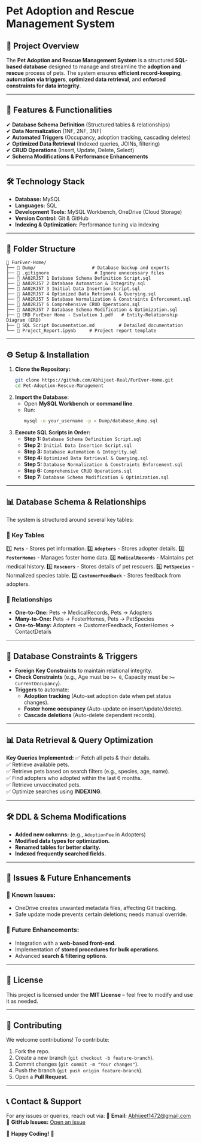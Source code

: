 # **Pet Adoption and Rescue Management System**

## **📌 Project Overview**
The **Pet Adoption and Rescue Management System** is a structured **SQL-based database** designed to manage and streamline the **adoption and rescue** process of pets. The system ensures **efficient record-keeping**, **automation via triggers**, **optimized data retrieval**, and **enforced constraints for data integrity**.

---

## **📂 Features & Functionalities**
✔ **Database Schema Definition** (Structured tables & relationships)  
✔ **Data Normalization** (1NF, 2NF, 3NF)  
✔ **Automated Triggers** (Occupancy, adoption tracking, cascading deletes)  
✔ **Optimized Data Retrieval** (Indexed queries, JOINs, filtering)  
✔ **CRUD Operations** (Insert, Update, Delete, Select)  
✔ **Schema Modifications & Performance Enhancements**  

---

## **🛠️ Technology Stack**
- **Database:** MySQL
- **Languages:** SQL
- **Development Tools:** MySQL Workbench, OneDrive (Cloud Storage)
- **Version Control:** Git & GitHub
- **Indexing & Optimization:** Performance tuning via indexing

---

## **📁 Folder Structure**
```
📂 FurEver-Home/
├── 📁 Dump/                     # Database backup and exports
├── 📄 .gitignore                 # Ignore unnecessary files
├── 📄 AA02RJ57 1 Database Schema Definition Script.sql
├── 📄 AA02RJ57 2 Database Automation & Integrity.sql
├── 📄 AA02RJ57 3 Initial Data Insertion Script.sql
├── 📄 AA02RJ57 4 Optimized Data Retrieval & Querying.sql
├── 📄 AA02RJ57 5 Database Normalization & Constraints Enforcement.sql
├── 📄 AA02RJ57 6 Comprehensive CRUD Operations.sql
├── 📄 AA02RJ57 7 Database Schema Modification & Optimization.sql
├── 📄 ERD FurEver Home - Evolution 1.pdf   # Entity-Relationship Diagram (ERD)
├── 📄 SQL Script Documentation.md         # Detailed documentation
└── 📄 Project_Report.ipynb     # Project report template
```

---

## **⚙️ Setup & Installation**
1. **Clone the Repository:**
   ```sh
   git clone https://github.com/Abhijeet-Real/FurEver-Home.git
   cd Pet-Adoption-Rescue-Management
   ```
2. **Import the Database:**
   - Open **MySQL Workbench** or **command line**.
   - Run:
     ```sh
     mysql -u your_username -p < Dump/database_dump.sql
     ```
3. **Execute SQL Scripts in Order:**
   - **Step 1:** `Database Schema Definition Script.sql`
   - **Step 2:** `Initial Data Insertion Script.sql`
   - **Step 3:** `Database Automation & Integrity.sql`
   - **Step 4:** `Optimized Data Retrieval & Querying.sql`
   - **Step 5:** `Database Normalization & Constraints Enforcement.sql`
   - **Step 6:** `Comprehensive CRUD Operations.sql`
   - **Step 7:** `Database Schema Modification & Optimization.sql`

---

## **📊 Database Schema & Relationships**
The system is structured around several key tables:

### **📌 Key Tables**
1️⃣ **`Pets`** - Stores pet information.
2️⃣ **`Adopters`** - Stores adopter details.
3️⃣ **`FosterHomes`** - Manages foster home data.
4️⃣ **`MedicalRecords`** - Maintains pet medical history.
5️⃣ **`Rescuers`** - Stores details of pet rescuers.
6️⃣ **`PetSpecies`** - Normalized species table.
7️⃣ **`CustomerFeedback`** - Stores feedback from adopters.

### **🔗 Relationships**
- **One-to-One:** Pets → MedicalRecords, Pets → Adopters
- **Many-to-One:** Pets → FosterHomes, Pets → PetSpecies
- **One-to-Many:** Adopters → CustomerFeedback, FosterHomes → ContactDetails

---

## **📜 Database Constraints & Triggers**
- **Foreign Key Constraints** to maintain relational integrity.
- **Check Constraints** (e.g., Age must be `>= 0`, Capacity must be `>= CurrentOccupancy`).
- **Triggers** to automate:
  - **Adoption tracking** (Auto-set adoption date when pet status changes).
  - **Foster home occupancy** (Auto-update on insert/update/delete).
  - **Cascade deletions** (Auto-delete dependent records).

---

## **📊 Data Retrieval & Query Optimization**
**Key Queries Implemented:**
✅ Fetch all pets & their details.  
✅ Retrieve available pets.  
✅ Retrieve pets based on search filters (e.g., species, age, name).  
✅ Find adopters who adopted within the last 6 months.  
✅ Retrieve unvaccinated pets.  
✅ Optimize searches using **INDEXING**.

---

## **🛠️ DDL & Schema Modifications**
- **Added new columns:** (e.g., `AdoptionFee` in Adopters)
- **Modified data types for optimization.**
- **Renamed tables for better clarity.**
- **Indexed frequently searched fields.**

---

## **📌 Issues & Future Enhancements**
### **🔴 Known Issues:**
- OneDrive creates unwanted metadata files, affecting Git tracking.
- Safe update mode prevents certain deletions; needs manual override.

### **🚀 Future Enhancements:**
- Integration with a **web-based front-end**.
- Implementation of **stored procedures for bulk operations**.
- Advanced **search & filtering options**.

---

## **📜 License**
This project is licensed under the **MIT License** – feel free to modify and use it as needed.

---

## **🤝 Contributing**
We welcome contributions! To contribute:
1. Fork the repo.
2. Create a new branch (`git checkout -b feature-branch`).
3. Commit changes (`git commit -m "Your changes"`).
4. Push the branch (`git push origin feature-branch`).
5. Open a **Pull Request**.

---

## **📞 Contact & Support**
For any issues or queries, reach out via:
📧 **Email:** Abhijeet1472@gmail.com 
🔗 **GitHub Issues:** [Open an issue](https://github.com/Abhijeet-Real/Pet-Adoption-Rescue-Management/issues)

🚀 **Happy Coding!** 🎉

